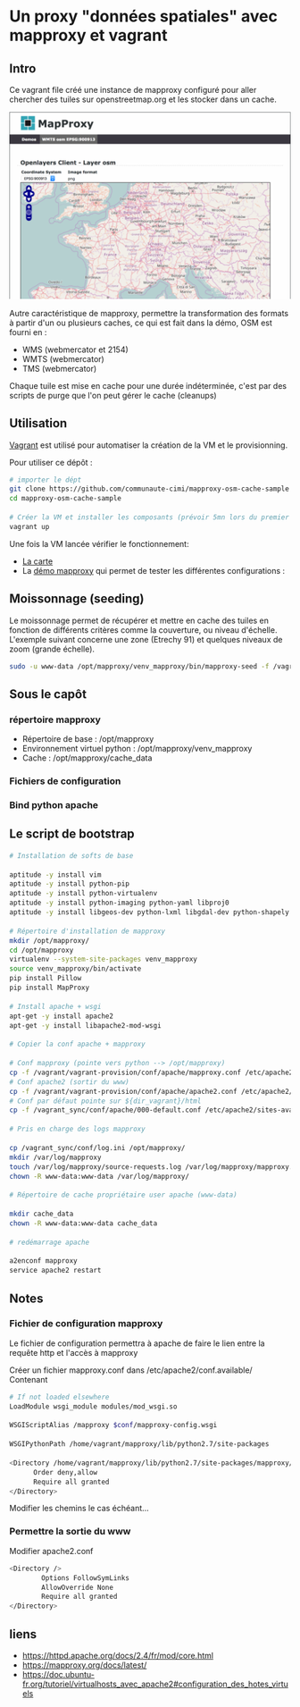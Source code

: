 # Un proxy "données spatiales" avec mapproxy et vagrant

## Intro

Ce vagrant file créé une instance de mapproxy configuré pour aller chercher des tuiles sur openstreetmap.org et les stocker dans un cache.

<img src="/doc/img/mapproxy-demos-screenshot.png" width="700">

Autre caractéristique de mapproxy, permettre la transformation des formats à partir d'un ou plusieurs caches, ce qui est fait dans la démo, OSM est fourni en : 
* WMS (webmercator et 2154)
* WMTS (webmercator)
* TMS (webmercator)

Chaque tuile est mise en cache pour une durée indéterminée, c'est par des scripts de purge que l'on peut gérer le cache (cleanups)

## Utilisation

[Vagrant](https://www.vagrantup.com/) est utilisé pour automatiser la création de la VM et le provisionning.

Pour utiliser ce dépôt : 

```sh
# importer le dépt
git clone https://github.com/communaute-cimi/mapproxy-osm-cache-sample
cd mapproxy-osm-cache-sample

# Créer la VM et installer les composants (prévoir 5mn lors du premier démarrage)
vagrant up
```

Une fois la VM lancée vérifier le fonctionnement:
* [La carte](http://localhost:8082/)
* La [démo mapproxy](http://localhost:8082/mapproxy/demo/) qui permet de tester les différentes configurations : 

## Moissonnage (seeding)

Le moissonnage permet de récupérer et mettre en cache des tuiles en fonction de différents critères comme la couverture, ou niveau d'échelle. L'exemple suivant concerne une zone (Etrechy 91) et quelques niveaux de zoom (grande échelle).

```sh
sudo -u www-data /opt/mapproxy/venv_mapproxy/bin/mapproxy-seed -f /vagrant_sync/conf/mapproxy-osm.yaml -s /vagrant_sync/conf/seed-osm.yaml --seed=seed_etrechy
```

## Sous le capôt

### répertoire mapproxy
* Répertoire de base : /opt/mapproxy
* Environnement virtuel python : /opt/mapproxy/venv_mapproxy
* Cache : /opt/mapproxy/cache_data

### Fichiers de configuration

### Bind python apache

## Le script de bootstrap

```sh
# Installation de softs de base

aptitude -y install vim
aptitude -y install python-pip
aptitude -y install python-virtualenv
aptitude -y install python-imaging python-yaml libproj0
aptitude -y install libgeos-dev python-lxml libgdal-dev python-shapely

# Répertoire d'installation de mapproxy
mkdir /opt/mapproxy/
cd /opt/mapproxy
virtualenv --system-site-packages venv_mapproxy
source venv_mapproxy/bin/activate
pip install Pillow
pip install MapProxy

# Install apache + wsgi
apt-get -y install apache2
apt-get -y install libapache2-mod-wsgi

# Copier la conf apache + mapproxy

# Conf mapproxy (pointe vers python --> /opt/mapproxy)
cp -f /vagrant/vagrant-provision/conf/apache/mapproxy.conf /etc/apache2/conf-available/
# Conf apache2 (sortir du www)
cp -f /vagrant/vagrant-provision/conf/apache/apache2.conf /etc/apache2/
# Conf par défaut pointe sur ${dir_vagrant}/html
cp -f /vagrant_sync/conf/apache/000-default.conf /etc/apache2/sites-available/

# Pris en charge des logs mapproxy

cp /vagrant_sync/conf/log.ini /opt/mapproxy/
mkdir /var/log/mapproxy
touch /var/log/mapproxy/source-requests.log /var/log/mapproxy/mapproxy.log
chown -R www-data:www-data /var/log/mapproxy/

# Répertoire de cache propriétaire user apache (www-data)

mkdir cache_data
chown -R www-data:www-data cache_data

# redémarrage apache

a2enconf mapproxy
service apache2 restart
```

## Notes

### Fichier de configuration mapproxy
Le fichier de configuration permettra à apache de faire le lien entre la requête http et l'accès à mapproxy

Créer un fichier mapproxy.conf dans /etc/apache2/conf.available/
Contenant
```sh
# If not loaded elsewhere
LoadModule wsgi_module modules/mod_wsgi.so

WSGIScriptAlias /mapproxy $conf/mapproxy-config.wsgi

WSGIPythonPath /home/vagrant/mapproxy/lib/python2.7/site-packages

<Directory /home/vagrant/mapproxy/lib/python2.7/site-packages/mapproxy/>
      Order deny,allow
      Require all granted
</Directory>
```

Modifier les chemins le cas échéant...

### Permettre la sortie du www
Modifier apache2.conf
```sh
<Directory />
        Options FollowSymLinks
        AllowOverride None
        Require all granted
</Directory>
```

## liens
* https://httpd.apache.org/docs/2.4/fr/mod/core.html
* https://mapproxy.org/docs/latest/
* https://doc.ubuntu-fr.org/tutoriel/virtualhosts_avec_apache2#configuration_des_hotes_virtuels

